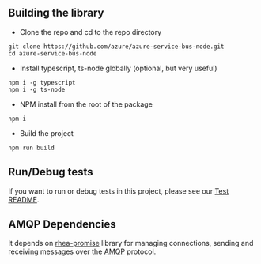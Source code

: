 ## Building the library
- Clone the repo and cd to the repo directory
```
git clone https://github.com/azure/azure-service-bus-node.git
cd azure-service-bus-node
```
- Install typescript, ts-node globally (optional, but very useful)
```
npm i -g typescript
npm i -g ts-node
```
- NPM install from the root of the package
```
npm i
```
- Build the project
```
npm run build
```

## Run/Debug tests 

If you want to run or debug tests in this project, please see our [Test README](https://github.com/Azure/azure-service-bus-node/blob/master/test/README.md).

## AMQP Dependencies ##
It depends on [rhea-promise](https://github.com/amqp/rhea-promise) library for managing connections, sending and receiving messages over the [AMQP](http://docs.oasis-open.org/amqp/core/v1.0/os/amqp-core-complete-v1.0-os.pdf) protocol.

